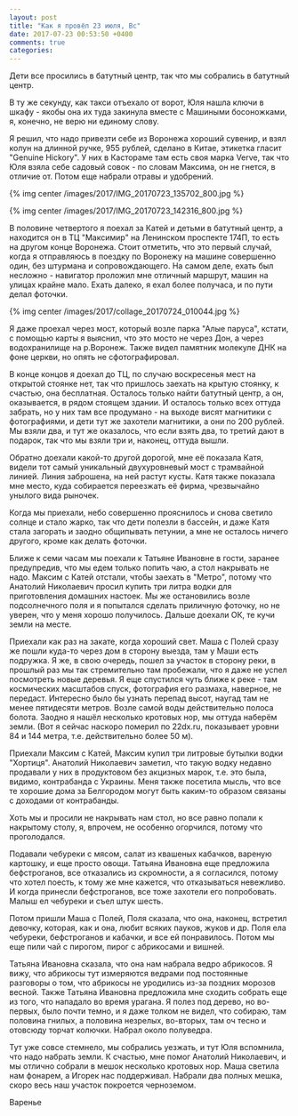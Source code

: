 ```yaml
---
layout: post
title: "Как я провёл 23 июля, Вс"
date: 2017-07-23 00:53:50 +0400
comments: true
categories: 
---
```


Дети все просились в батутный центр, так что мы собрались в батутный центр.


В ту же секунду, как такси отъехало от ворот, Юля нашла ключи в шкафу - якобы она их туда закинула вместе с Машиными босоножками, я, конечно, не верю ни единому слову.


Я решил, что надо привезти себе из Воронежа хороший сувенир, и взял колун на длинной ручке, 955 рублей, сделано в Китае, этикетка гласит "Genuine Hickory". У них в Кастораме там есть своя марка Verve, так что Юля взяла себе садовый совок - по словам Максима, он не гнется, в отличие от. Потом еще набрали отравы и удобрений.


{% img center /images/2017/IMG_20170723_135702_800.jpg %}


{% img center /images/2017/IMG_20170723_142316_800.jpg %}



В половине четвертого я поехал за Катей и детьми в батутный центр, а находится он в ТЦ "Максимир" на Ленинском проспекте 174П, то есть на другом конце Воронежа. Стоит отметить, что это первый случай, когда я отправляюсь в поездку по Воронежу на машине совершенно один, без штурмана и сопровождающего. На самом деле, ехать был несложно - навигатор проложил мне отличный маршрут, машин на улицах крайне мало. Ехать далеко, я ехал более получаса, и по пути делал фоточки.

{% img center /images/2017/collage_20170724_010044.jpg %}

Я даже проехал через мост, который возле парка "Алые паруса", кстати, с помощью карты я выяснил, что это мосто не через Дон, а через водохранилище на р.Воронеж. Также видел памятник молекуле ДНК на фоне церкви, но опять не сфотографировал.

В конце концов я доехал до ТЦ, по случаю воскресенья мест на открытой стоянке нет, так что пришлось заехать на крытую стоянку, к счастью, она бесплатная. Осталось только найти батутный центр, а он, оказывается, в рядом стоящем здании. И осталось только всех оттуда забрать, но у них там все продумано - на выходе висят магнитики с фотографиями, и дети тут же захотели магнитики, а они по 200 рублей. Мы взяли два, и тут же оказалось, что если взять два, то третий дают в подарок, так что мы взяли три и, наконец, оттуда вышли.

Обратно доехали какой-то другой дорогой, мне её показала Катя, видели тот самый уникальный двухуровневый мост с трамвайной линией. Линия заброшена, на ней растут кусты. Катя также показала мне место, куда собирается переезжать её фирма, чрезвычайно унылого вида рыночек.

Когда мы приехали, небо совершенно прояснилось и снова светило солнце и стало жарко, так что дети полезли в бассейн, и даже Катя стала загорать и заодно общипывать петунии, а мне не осталось ничего другого, кроме как делать фоточки.

Ближе к семи часам  мы поехали к Татьяне Ивановне в гости, заранее предупредив, что мы едем только попить чаю, а стол накрывать не надо. Максим с Катей отстали, чтобы заехать в "Метро", потому что Анатолий Николаевич просил купить три литра водки для приготовления домашних настоек. Мы же остановились возле подсолнечного поля и я попытался сделать приличную фоточку, но не уверен, что у меня хорошо получилось. Дальше доехали ОК, те кучи земли на месте.

Приехали как раз на закате, когда хороший свет. Маша с Полей сразу же пошли куда-то через дом в сторону выезда, там у Маши есть подружка. Я же, в свою очередь, пошел за участок в сторону реки, в прошлый раз мы так стремительно там пробежали, что я даже не успел посмотреть новые деревья. Я еще спустился чуть ближе к реке - там космических масштабов спуск, фотография его размаха, наверное, не передаст. Интересно было бы узнать перепад высот, наугад там не менее пятидесяти метров. Возле самой воды действительно полоса болота. Заодно я нашёл несколько кротовых нор, мы оттуда наберём земли. (Вот я сейчас наскоро померил по 22dx.ru, показывает уровни 84 и 144 метра, т.е. действительно более 50 м).

Приехали Максим с Катей, Максим купил три литровые бутылки водки "Хортиця". Анатолий Николаевич заметил, что такую водку недавно продавали у них в продуктовом без акцизных марок, т.е. это была, видимо, контрабанда с Украины. Меня также посетила мысль, что все те хорошие дома за Белгородом могут быть каким-то образом связаны с доходами от контрабанды.

Хоть мы и просили не накрывать нам стол, но все равно попали к накрытому столу, я, впрочем, не особенно огорчился, потому что проголодался. 

Подавали чебуреки с мясом, салат из квашеных кабачков, вареную картошку, и еще просто овощи. Татьяна Ивановна еще предложила бефстроганов, все отказались из скромности, а я согласился, потому что хотел поесть, к тому же мне кажется, что отказываться невежливо. И когда принесли бефстроганов, все тоже захотели его попробовать. Малыш ел чебуреки и съел штук шесть.

Потом пришли Маша с Полей, Поля сказала, что она, наконец, встретил девочку, которая, как и она, любит всяких пауков, жуков и др. Поля ела чебуреки, бефстроганов и кабачки, и все ей понравилось. Потом мы еще пили чай с пирогом, пирог с абрикосами и вишней.

Татьяна Ивановна сказала, что она нам набрала ведро абрикосов. Я вижу, что абрикосы тут измеряются ведрами под постоянные разговоры о том, что абрикосы не уродились из-за поздних морозов весной. Также Татьяна Ивановна предложила мне сходить собрать еще из того, что нападало во время урагана. Я полез под дерево, но во-первых, было почти темно, и я даже толком не видел, что собираю, там половина гнилых, а половина незрелых, во-вторых, там оч тесно и отовсюду торчат колючки. Набрал около полуведра.

Тут уже совсе стемнело, мы собрались уезжать, и тут Юля вспомнила, что надо набрать земли. К счастью, мне помог Анатолий Николаевич, и мы отлично собрали в мешок несколько кротовых нор. Маша светила нам фонарем, а Игорек нас поддерживал. Набрали два полных мешка, скоро весь наш участок покроется черноземом.

Варенье